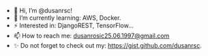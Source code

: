 - 👋 Hi, I’m @dusanrsc!
- 🌱 I’m currently learning: AWS, Docker.
- ⚡ Interested in: DjangoREST, TensorFlow...
- 📫 How to reach me: dusanrosic25.06.1997@gmail.com
- ✨ Do not forget to check out my: https://gist.github.com/dusanrsc.

<!---
dusanrsc/dusanrsc is a ✨ special ✨ repository because its `README.md` (this file) appears on your GitHub profile.
You can click the Preview link to take a look at your changes.
--->
